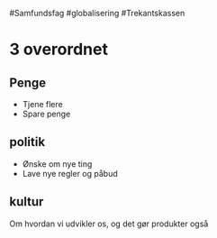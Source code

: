 #Samfundsfag #globalisering #Trekantskassen 
# 3 overordnet
## Penge
* Tjene flere
* Spare penge

## politik
* Ønske om nye ting
* Lave nye regler og påbud
## kultur
Om hvordan vi udvikler os, og det gør produkter også